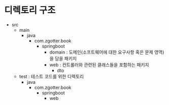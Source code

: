 # 디렉토리 구조

- src
  - main
    - java
      - com.zgotter.book
        - springboot
          - domain : 도메인(소프트웨어에 대한 요구사항 혹은 문제 영역)을 담을 패키지
          - web : 컨트롤러와 관련된 클래스들을 포함하는 패키지
            - dto
  - test : 테스트 코드를 위한 디렉토리
    - java
      - com.zgotter.book
        - springboot
          - web